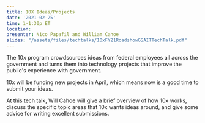```yaml
---
title: 10X Ideas/Projects
date: '2021-02-25'
time: 1-1:30p ET
location:
presenter: Nico Papafil and William Cahoe
slides: "/assets/files/techtalks/10xFY21RoadshowGSAITTechTalk.pdf"
---
```


The 10x program crowdsources ideas from federal employees all across the government and turns them into technology projects that improve the public's experience with government.

10x will be funding new projects in April, which means now is a good time to submit your ideas.

At this tech talk, Will Cahoe will give a brief overview of how 10x works, discuss the specific topic areas that 10x wants ideas around, and give some advice for writing excellent submissions.
